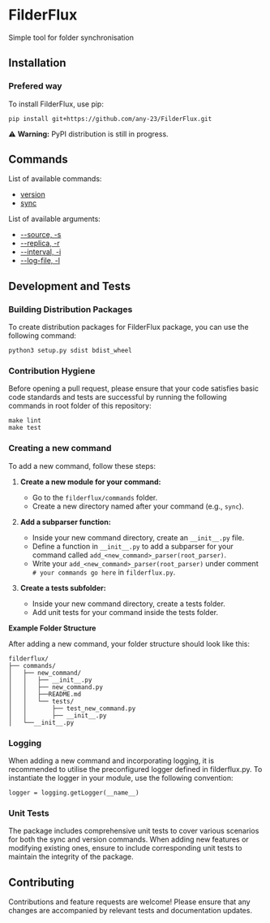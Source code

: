 # FilderFlux
Simple tool for folder synchronisation

## Installation

### Prefered way

To install FilderFlux, use pip:

```
pip install git+https://github.com/any-23/FilderFlux.git
```

⚠️ **Warning:** PyPI distribution is still in progress.

## Commands

List of available commands:

- [version](filderflux/commands/version/README.md)
- [sync](filderflux/commands/sync/README.md)

List of available arguments:

- [--source, -s](filderflux/commands/sync/README.md)
- [--replica, -r](filderflux/commands/sync/README.md)
- [--interval, -i](filderflux/commands/sync/README.md)
- [--log-file, -l](filderflux/commands/sync/README.md)

## Development and Tests

### Building Distribution Packages

To create distribution packages for FilderFlux package, you can use the following command:

```
python3 setup.py sdist bdist_wheel
```

### Contribution Hygiene

Before opening a pull request, please ensure that your code satisfies basic code standards and tests are successful by running the following commands in root folder of this repository:

```
make lint
make test
```

### Creating a new command

To add a new command, follow these steps:

1. **Create a new module for your command:**
   - Go to the `filderflux/commands` folder.
   - Create a new directory named after your command (e.g., `sync`).

2. **Add a subparser function:**
   - Inside your new command directory, create an `__init__.py` file.
   - Define a function in `__init__.py` to add a subparser for your command called `add_<new_command>_parser(root_parser)`.
   - Write your `add_<new_command>_parser(root_parser)` under comment `# your commands go here` in `filderflux.py`.

3. **Create a tests subfolder:**
    - Inside your new command directory, create a tests folder.
    - Add unit tests for your command inside the tests folder.

**Example Folder Structure**

After adding a new command, your folder structure should look like this:

```
filderflux/
├── commands/
│   ├── new_command/
│   │   ├── __init__.py
│   │   ├── new_command.py
│   │   ├──README.md
│   │   └── tests/
│   │       ├── test_new_command.py
│   │       ├── __init__.py
│   └──__init__.py
```

### Logging

When adding a new command and incorporating logging, it is recommended to utilise the preconfigured logger defined in filderflux.py. To instantiate the logger in your module, use the following convention:

```
logger = logging.getLogger(__name__)
```

### Unit Tests

The package includes comprehensive unit tests to cover various scenarios for both the sync and version commands. When adding new features or modifying existing ones, ensure to include corresponding unit tests to maintain the integrity of the package.

## Contributing

Contributions and feature requests are welcome! Please ensure that any changes are accompanied by relevant tests and documentation updates.
